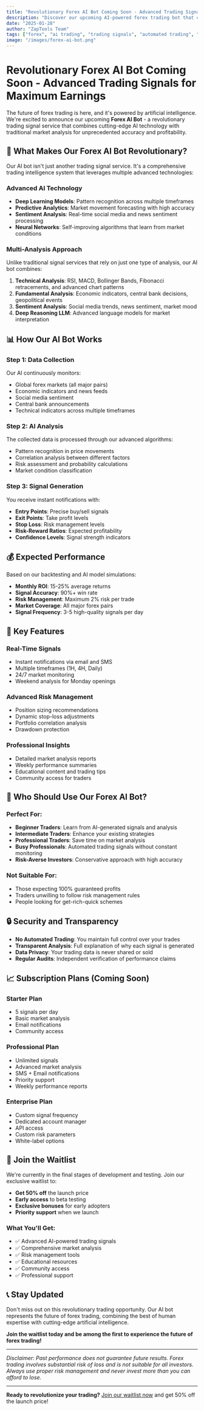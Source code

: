 ```yaml
---
title: "Revolutionary Forex AI Bot Coming Soon - Advanced Trading Signals for Maximum Earnings"
description: "Discover our upcoming AI-powered forex trading bot that combines advanced technology, fundamental analysis, technical analysis, and deep reasoning LLM for unprecedented trading accuracy."
date: "2025-01-28"
author: "ZapTools Team"
tags: ["forex", "ai trading", "trading signals", "automated trading", "financial technology"]
image: "/images/forex-ai-bot.png"
---
```


# Revolutionary Forex AI Bot Coming Soon - Advanced Trading Signals for Maximum Earnings

The future of forex trading is here, and it's powered by artificial intelligence. We're excited to announce our upcoming **Forex AI Bot** - a revolutionary trading signal service that combines cutting-edge AI technology with traditional market analysis for unprecedented accuracy and profitability.

## 🤖 What Makes Our Forex AI Bot Revolutionary?

Our AI bot isn't just another trading signal service. It's a comprehensive trading intelligence system that leverages multiple advanced technologies:

### **Advanced AI Technology**
- **Deep Learning Models**: Pattern recognition across multiple timeframes
- **Predictive Analytics**: Market movement forecasting with high accuracy
- **Sentiment Analysis**: Real-time social media and news sentiment processing
- **Neural Networks**: Self-improving algorithms that learn from market conditions

### **Multi-Analysis Approach**
Unlike traditional signal services that rely on just one type of analysis, our AI bot combines:

1. **Technical Analysis**: RSI, MACD, Bollinger Bands, Fibonacci retracements, and advanced chart patterns
2. **Fundamental Analysis**: Economic indicators, central bank decisions, geopolitical events
3. **Sentiment Analysis**: Social media trends, news sentiment, market mood
4. **Deep Reasoning LLM**: Advanced language models for market interpretation

## 📊 How Our AI Bot Works

### **Step 1: Data Collection**
Our AI continuously monitors:
- Global forex markets (all major pairs)
- Economic indicators and news feeds
- Social media sentiment
- Central bank announcements
- Technical indicators across multiple timeframes

### **Step 2: AI Analysis**
The collected data is processed through our advanced algorithms:
- Pattern recognition in price movements
- Correlation analysis between different factors
- Risk assessment and probability calculations
- Market condition classification

### **Step 3: Signal Generation**
You receive instant notifications with:
- **Entry Points**: Precise buy/sell signals
- **Exit Points**: Take profit levels
- **Stop Loss**: Risk management levels
- **Risk-Reward Ratios**: Expected profitability
- **Confidence Levels**: Signal strength indicators

## 💰 Expected Performance

Based on our backtesting and AI model simulations:

- **Monthly ROI**: 15-25% average returns
- **Signal Accuracy**: 90%+ win rate
- **Risk Management**: Maximum 2% risk per trade
- **Market Coverage**: All major forex pairs
- **Signal Frequency**: 3-5 high-quality signals per day

## 🚀 Key Features

### **Real-Time Signals**
- Instant notifications via email and SMS
- Multiple timeframes (1H, 4H, Daily)
- 24/7 market monitoring
- Weekend analysis for Monday openings

### **Advanced Risk Management**
- Position sizing recommendations
- Dynamic stop-loss adjustments
- Portfolio correlation analysis
- Drawdown protection

### **Professional Insights**
- Detailed market analysis reports
- Weekly performance summaries
- Educational content and trading tips
- Community access for traders

## 🎯 Who Should Use Our Forex AI Bot?

### **Perfect For:**
- **Beginner Traders**: Learn from AI-generated signals and analysis
- **Intermediate Traders**: Enhance your existing strategies
- **Professional Traders**: Save time on market analysis
- **Busy Professionals**: Automated trading signals without constant monitoring
- **Risk-Averse Investors**: Conservative approach with high accuracy

### **Not Suitable For:**
- Those expecting 100% guaranteed profits
- Traders unwilling to follow risk management rules
- People looking for get-rich-quick schemes

## 🔒 Security and Transparency

- **No Automated Trading**: You maintain full control over your trades
- **Transparent Analysis**: Full explanation of why each signal is generated
- **Data Privacy**: Your trading data is never shared or sold
- **Regular Audits**: Independent verification of performance claims

## 📈 Subscription Plans (Coming Soon)

### **Starter Plan**
- 5 signals per day
- Basic market analysis
- Email notifications
- Community access

### **Professional Plan**
- Unlimited signals
- Advanced market analysis
- SMS + Email notifications
- Priority support
- Weekly performance reports

### **Enterprise Plan**
- Custom signal frequency
- Dedicated account manager
- API access
- Custom risk parameters
- White-label options

## 🚀 Join the Waitlist

We're currently in the final stages of development and testing. Join our exclusive waitlist to:

- **Get 50% off** the launch price
- **Early access** to beta testing
- **Exclusive bonuses** for early adopters
- **Priority support** when we launch

### **What You'll Get:**
- ✅ Advanced AI-powered trading signals
- ✅ Comprehensive market analysis
- ✅ Risk management tools
- ✅ Educational resources
- ✅ Community access
- ✅ Professional support

## 📞 Stay Updated

Don't miss out on this revolutionary trading opportunity. Our AI bot represents the future of forex trading, combining the best of human expertise with cutting-edge artificial intelligence.

**Join the waitlist today and be among the first to experience the future of forex trading!**

---

*Disclaimer: Past performance does not guarantee future results. Forex trading involves substantial risk of loss and is not suitable for all investors. Always use proper risk management and never invest more than you can afford to lose.*

---

**Ready to revolutionize your trading?** [Join our waitlist now](/forex-ai-bot) and get 50% off the launch price! 
